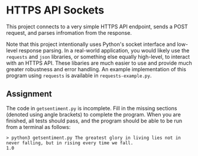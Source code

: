 HTTPS API Sockets
=================

This project connects to a very simple HTTPS API endpoint, sends a POST request, and parses infromation from the response.

Note that this project intentionally uses Python's socket interface and low-level response parsing. In a real-world application, you would likely use the `requests` and `json` libraries, or something else equally high-level, to interact with an HTTPS API. These libaries are much easier to use and provide much greater robustness and error handling. An example implementation of this program using `requests` is available in `requests-example.py`.

Assignment
----------

The code in `getsentiment.py` is incomplete. Fill in the missing sections (denoted using angle brackets) to complete the program. When you are finished, all tests should pass, and the program should be able to be run from a terminal as follows:

```
> python3 getsentiment.py The greatest glory in living lies not in never falling, but in rising every time we fall.
1.0
```
